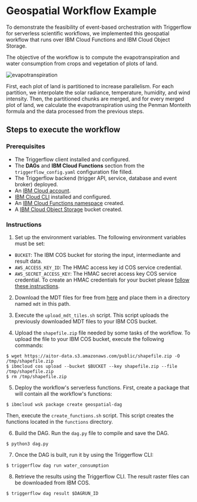 # Geospatial Workflow Example

To demonstrate the feasibility of event-based orchestration with Triggerflow for serverless scientific workflows, we 
implemented this geospatial workflow that runs over IBM Cloud Functions and IBM Cloud Object Storage.

The objective of the workflow is to compute the evapotranspiration and water consumption from crops and vegetation of
plots of land.

![evapotranspiration](https://user-images.githubusercontent.com/33722759/86574426-1f46c800-bf76-11ea-96f6-316a20441ca4.png)

First, each plot of land is partitioned to increase parallelism. For each partition, we interpolate the solar radiance,
temperature, humidity, and wind intensity. Then, the partitioned chunks are merged, and for every merged plot of land,
we calculate the evapotranspiration using the Penman Monteith formula and the data processed from the previous steps.

## Steps to execute the workflow

### Prerequisites

- The Triggerflow client installed and configured.
- The **DAGs** and **IBM Cloud Functions** section from the `triggerflow_config.yaml` configuration file filled. 
- The Triggerflow backend (trigger API, service, database and event broker) deployed.
- An [IBM Cloud account](https://cloud.ibm.com/docs/overview?topic=overview-quickstart_lite).
- [IBM Cloud CLI](https://cloud.ibm.com/docs/cli) installed and configured.
- An [IBM Cloud Functions namespace](https://cloud.ibm.com/docs/openwhisk?topic=openwhisk-namespaces) created.
- A [IBM Cloud Object Storage](https://www.ibm.com/cloud/object-storage) bucket created. 

### Instructions

1. Set up the environment variables.
The following environment variables must be set:
- `BUCKET`: The IBM COS bucket for storing the input, intermediante and result data.
- `AWS_ACCESS_KEY_ID`: The HMAC access key id COS service credential.  
- `AWS_SECRET_ACCESS_KEY`: The HMAC secret access key COS service credential.
To create an HMAC credentials for your bucket please [follow these instructions](https://cloud.ibm.com/docs/cloud-object-storage?topic=cloud-object-storage-uhc-hmac-credentials-main).

2. Download the MDT files for free from [here](http://centrodedescargas.cnig.es/CentroDescargas/buscadorCatalogo.do?codFamilia=MDT05#)
and place them in a directory named `mdt` in this path.

3. Execute the `upload_mdt_tiles.sh` script. This script uploads the previously downloaded MDT files to your IBM COS bucket.

4. Upload the `shapefile.zip` file needed by some tasks of the workflow. To upload the file to your IBM COS bucket,
execute the following commands:
```
$ wget https://aitor-data.s3.amazonaws.com/public/shapefile.zip -O /tmp/shapefile.zip
$ ibmcloud cos upload --bucket $BUCKET --key shapefile.zip --file /tmp/shapefile.zip
$ rm /tmp/shapefile.zip
```

5. Deploy the workflow's serverless functions. First, create a package that will contain all the workflow's functions:
```
$ ibmcloud wsk package create geospatial-dag
```
Then, execute the `create_functions.sh` script. This script creates the functions located in the `functions` directory. 

6. Build the DAG. Run the `dag.py` file to compile and save the DAG.
```
$ python3 dag.py
```

7. Once the DAG is built, run it by using the Triggerflow CLI:
```
$ triggerflow dag run water_consumption
```

8. Retrieve the results using the Triggerflow CLI. The result raster files can be downloaded from IBM COS.
```
$ triggerflow dag result $DAGRUN_ID
```



